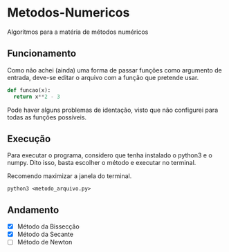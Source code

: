 # Metodos-Numericos

Algoritmos para a matéria de métodos numéricos

## Funcionamento

Como não achei (ainda) uma forma de passar funções como argumento de entrada, deve-se editar o arquivo com a função que pretende usar.

~~~python
def funcao(x):
  return x**2 - 3
~~~

Pode haver alguns problemas de identação, visto que não configurei para todas as funções possíveis.

## Execução

Para executar o programa, considero que tenha instalado o python3 e o numpy. Dito isso, basta escolher o método e executar no terminal.

Recomendo maximizar a janela do terminal.

```
python3 <metodo_arquivo.py>
```

## Andamento

- [x] Método da Bissecção
- [x] Método da Secante
- [ ] Método de Newton
